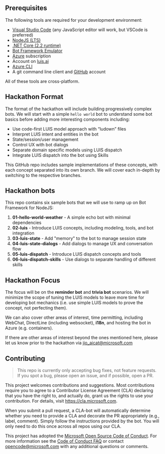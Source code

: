 ## Prerequisites

The following tools are required for your development environment:   

- [Visual Studio Code](https://code.visualstudio.com/) (any JavaScript editor will work, but VSCode is preferred)
- [NodeJS (LTS)](https://nodejs.org/en/)
- [.NET Core (2.2 runtime)](https://github.com/dotnet/core/blob/master/release-notes/2.2/2.2.2/2.2.2-download.md)
- [Bot Framework Emulator](https://github.com/Microsoft/BotFramework-Emulator/releases/tag/v4.2.1)
- [Azure](https://portal.azure.com) subscription
- Account on [luis.ai](https://luis.ai/)
- [Azure CLI](https://docs.microsoft.com/en-us/cli/azure/install-azure-cli?view=azure-cli-latest)
- A git command line client and [GitHub](https://github.com/) account  

All of these tools are cross-platform.

## Hackathon Format  

The format of the hackathon will include building progressively complex bots. We will start with a simple `hello world` bot to understand some bot basics before adding more interesting components including:  
- Use code-first LUIS model approach with “ludown” files  
- Interpret LUIS intent and entities in the bot  
- State/session/user management  
- Control UX with bot dialogs  
- Separate domain specific models using LUIS dispatch  
- Integrate LUIS dispatch into the bot using Skills  

This GitHub repo includes sample implementations of these concepts, with each concept separated into its own branch. We will cover each in-depth by switching to the respective branches.  

## Hackathon bots

This repo contains six sample bots that we will use to ramp up on Bot Framework for NodeJS:

1. **01-hello-world-weather** - A simple echo bot with minimal dependencies
1. **02-luis** - Introduce LUIS concepts, including modeling, tools, and bot integration
1. **03-luis-state** - Add "memory" to the bot to manage session state
1. **04-luis-state-dialogs** - Add dialogs to manage UX and conversation flow
1. **05-luis-dispatch** - Introduce LUIS dispatch concepts and tools
1. **06-luis-dispatch-skills** - Use dialogs to separate handling of different skills

## Hackathon Focus  

The focus will be on the **reminder bot** and **trivia bot** scenarios. We will minimize the scope of tuning the LUIS models to leave more time for developing bot mechanics (i.e. use simple LUIS models to prove the concept, not perfecting them).

We can also cover other areas of interest, time permitting, including WebChat, DirectLine (including websocket), **i18n**, and hosting the bot in Azure (e.g. containers).

If there are other areas of interest beyond the ones mentioned here, please let us know prior to the hackathon via <jio_aicat@microsoft.com>


## Contributing

> This repo is currently only accepting bug fixes, not feature requests. If you spot a bug, please open an issue, and if possible, open a PR.

This project welcomes contributions and suggestions.  Most contributions require you to agree to a
Contributor License Agreement (CLA) declaring that you have the right to, and actually do, grant us
the rights to use your contribution. For details, visit https://cla.microsoft.com.

When you submit a pull request, a CLA-bot will automatically determine whether you need to provide
a CLA and decorate the PR appropriately (e.g., label, comment). Simply follow the instructions
provided by the bot. You will only need to do this once across all repos using our CLA.

This project has adopted the [Microsoft Open Source Code of Conduct](https://opensource.microsoft.com/codeofconduct/).
For more information see the [Code of Conduct FAQ](https://opensource.microsoft.com/codeofconduct/faq/) or
contact [opencode@microsoft.com](mailto:opencode@microsoft.com) with any additional questions or comments.

